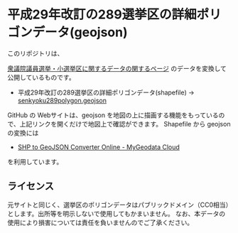 # 平成29年改訂の289選挙区の詳細ポリゴンデータ(geojson)

このリポジトリは、

[衆議院議員選挙・小選挙区に関するデータの関するページ](http://www.csis.u-tokyo.ac.jp/~nishizawa/senkyoku/) のデータを変換して公開しているものです。

* 平成29年改訂の289選挙区の詳細ポリゴンデータ(shapefile) → [senkyoku289polygon.geojson](https://github.com/amay077/senkyoku289/blob/master/senkyoku289polygon.geojson)

GitHub の Webサイトは、geojson を地図の上に描画する機能をもっているので、上記リンクを開くだけで地図上で確認ができます。
Shapefile から geojson の変換には

* [SHP to GeoJSON Converter Online - MyGeodata Cloud](https://mygeodata.cloud/converter/shp-to-geojson)

を利用しています。

## ライセンス

元サイトと同じく、選挙区のポリゴンデータはパブリックドメイン（CC0相当）とします。出所等を明示しないで使用してもかまいません。
なお、本データの使用により損害については責任を負いませんのでご了承ください。
